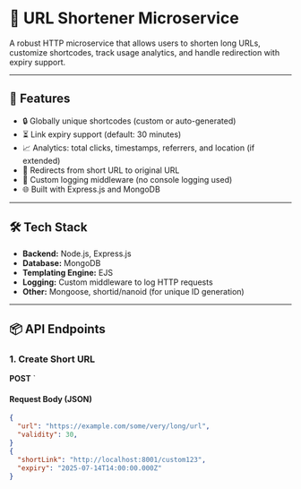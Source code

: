 # 🔗 URL Shortener Microservice

A robust HTTP microservice that allows users to shorten long URLs, customize shortcodes, track usage analytics, and handle redirection with expiry support.

---

## 🚀 Features

- 🔒 Globally unique shortcodes (custom or auto-generated)
- ⏳ Link expiry support (default: 30 minutes)
- 📈 Analytics: total clicks, timestamps, referrers, and location (if extended)
- 🔁 Redirects from short URL to original URL
- 📝 Custom logging middleware (no console logging used)
- 🌐 Built with Express.js and MongoDB

---

## 🛠️ Tech Stack

- **Backend:** Node.js, Express.js
- **Database:** MongoDB
- **Templating Engine:** EJS
- **Logging:** Custom middleware to log HTTP requests
- **Other:** Mongoose, shortid/nanoid (for unique ID generation)

---

## 📦 API Endpoints

### 1. Create Short URL

**POST** `

#### Request Body (JSON)
```json
{
  "url": "https://example.com/some/very/long/url",
  "validity": 30,
}
{
  "shortLink": "http://localhost:8001/custom123",
  "expiry": "2025-07-14T14:00:00.000Z"
}
